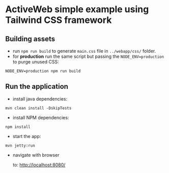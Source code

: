 # ActiveWeb simple example using Tailwind CSS framework

## Building assets

- run `npm run build` to generate `main.css` file in `../webapp/css/` folder.
- for **production** run the same script but passing the `NODE_ENV=production` to purge unused CSS:

```shell
NODE_ENV=production npm run build
```

## Run the application

- install java dependencies:

```shell
mvn clean install -DskipTests
```

- install NPM dependencies:

```shell
npm install
```

- start the app:

```shell
mvn jetty:run
```

- navigate with browser

    to: [http://localhost:8080/](http://localhost:8080/)
